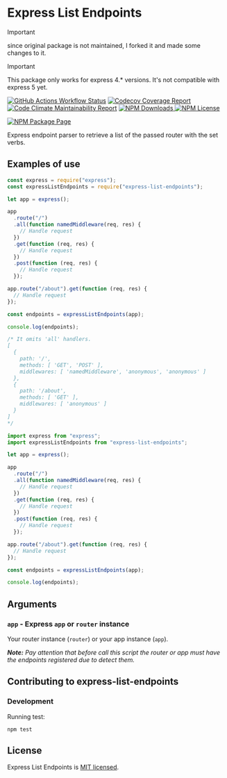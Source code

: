 # Express List Endpoints

> [!IMPORTANT]
> since original package is not maintained, I forked it and made some changes to it.

> [!IMPORTANT]
> This package only works for express 4.\* versions. It's not compatible with express 5 yet.

[![GitHub Actions Workflow Status](https://img.shields.io/github/actions/workflow/status/AlbertoFdzM/express-list-endpoints/ci.yml?branch=main&logo=github)](https://github.com/AlbertoFdzM/express-list-endpoints/actions/workflows/ci.yml?query=branch%3Amain) [![Codecov Coverage Report](https://img.shields.io/codecov/c/github/AlbertoFdzM/express-list-endpoints/main)](https://codecov.io/github/AlbertoFdzM/express-list-endpoints?branch=main) [![Code Climate Maintainability Report](https://img.shields.io/codeclimate/maintainability/AlbertoFdzM/express-list-endpoints)](https://codeclimate.com/github/AlbertoFdzM/express-list-endpoints/maintainability) [![NPM Downloads](https://img.shields.io/npm/dm/express-list-endpoints)
](https://www.npmjs.com/package/express-list-endpoints) [![NPM License](https://img.shields.io/npm/l/express-list-endpoints)](https://www.npmjs.com/package/express-list-endpoints)

[![NPM Package Page](https://img.shields.io/badge/express--list--endpoints-gray?label=npm&labelColor=c21104)](https://www.npmjs.com/package/express-list-endpoints)

Express endpoint parser to retrieve a list of the passed router with the set verbs.

## Examples of use

```javascript
const express = require("express");
const expressListEndpoints = require("express-list-endpoints");

let app = express();

app
  .route("/")
  .all(function namedMiddleware(req, res) {
    // Handle request
  })
  .get(function (req, res) {
    // Handle request
  })
  .post(function (req, res) {
    // Handle request
  });

app.route("/about").get(function (req, res) {
  // Handle request
});

const endpoints = expressListEndpoints(app);

console.log(endpoints);

/* It omits 'all' handlers.
[
  {
    path: '/',
    methods: [ 'GET', 'POST' ],
    middlewares: [ 'namedMiddleware', 'anonymous', 'anonymous' ]
  },
  {
    path: '/about',
    methods: [ 'GET' ],
    middlewares: [ 'anonymous' ]
  }
]
*/
```

```typescript
import express from "express";
import expressListEndpoints from "express-list-endpoints";

let app = express();

app
  .route("/")
  .all(function namedMiddleware(req, res) {
    // Handle request
  })
  .get(function (req, res) {
    // Handle request
  })
  .post(function (req, res) {
    // Handle request
  });

app.route("/about").get(function (req, res) {
  // Handle request
});

const endpoints = expressListEndpoints(app);

console.log(endpoints);
```

## Arguments

### `app` - Express `app` or `router` instance

Your router instance (`router`) or your app instance (`app`).

_**Note:** Pay attention that before call this script the router or app must have the endpoints registered due to detect them._

## Contributing to express-list-endpoints

### Development

Running test:

```shell
npm test
```

## License

Express List Endpoints is [MIT licensed](./LICENSE).
